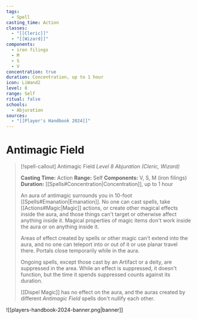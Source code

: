 ```yaml
---
tags:
  - Spell
casting_time: Action
classes:
  - "[[Cleric]]"
  - "[[Wizard]]"
components:
  - iron filings
  - M
  - S
  - V
concentration: true
duration: Concentration, up to 1 hour
icon: LiWand2
level: 8
range: Self
ritual: false
schools:
  - Abjuration
sources:
  - "[[Player's Handbook 2024]]"
---
```


# Antimagic Field

>[!spell-callout] Antimagic Field
>_Level 8 Abjuration (Cleric, Wizard)_
>
>**Casting Time:** Action
>**Range:** Self
>**Components:** V, S, M (iron filings)
>**Duration:** [[Spells#Concentration\|Concentration]], up to 1 hour
>
>An aura of antimagic surrounds you in 10-foot [[Spells#Emanation\|Emanation]]. No one can cast spells, take [[Actions#Magic\|Magic]] actions, or create other magical effects inside the aura, and those things can't target or otherwise affect anything inside it. Magical properties of magic items don't work inside the aura or on anything inside it.
>
>Areas of effect created by spells or other magic can't extend into the aura, and no one can teleport into or out of it or use planar travel there. Portals close temporarily while in the aura.
>
>Ongoing spells, except those cast by an Artifact or a deity, are suppressed in the area. While an effect is suppressed, it doesn't function, but the time it spends suppressed counts against its duration.
>
>[[Dispel Magic]] has no effect on the aura, and the auras created by different _Antimagic Field_ spells don't nullify each other.


![[players-handbook-2024-banner.png|banner]]
